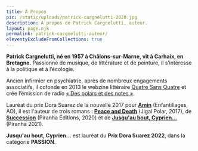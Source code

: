```yaml
---
title: À Propos
pic: /static/uploads/patrick-cargnelutti-2020.jpg
description: À propos de Patrick Cargnelutti, auteur.
layout: page.njk
permalink: patrick-cargnelutti-auteur/
eleventyExcludeFromCollections: true
---
```

**Patrick Cargnelutti, né en 1957 à Châlons-sur-Marne, vit à Carhaix, en Bretagne.** Passionné de musique, de littérature et de peinture, il s’intéresse à la politique et à l’écologie. 

Ancien infirmier en psychiatrie, après de nombreux engagements associatifs, il cofonde en 2013 le webzine littéraire [Quatre Sans Quatre](https://quatresansquatre.com) et crée l’émission de radio [« Des polars et des notes »](http://quatresansquatre.com/tags/dpdn). 

Lauréat du prix Dora Suarez de la nouvelle 2017 pour **[Amin](https://www.ao-editions.com/produit/33/9782913897779/enfantillages)** (Enfantillages, AO), il est l'auteur de  trois romans : **[Peace and Death](http://polar.jigal.com/?page=liens&p=192)** (Jigal Polar, 2017), de **[Succession](http://www.piranha.fr/livre/succession)** (Piranha Éditions, 2020) et de **[Jusqu'au bout, Cyprien...](http://www.piranha.fr/livre/jusqu%E2%80%99au_bout,_cyprien)** (Piranha 2021).

**J﻿usqu'au bout, Cyprien...** est lauréat du **Prix Dora Suarez 2022**, dans la catégorie **PASSION**.